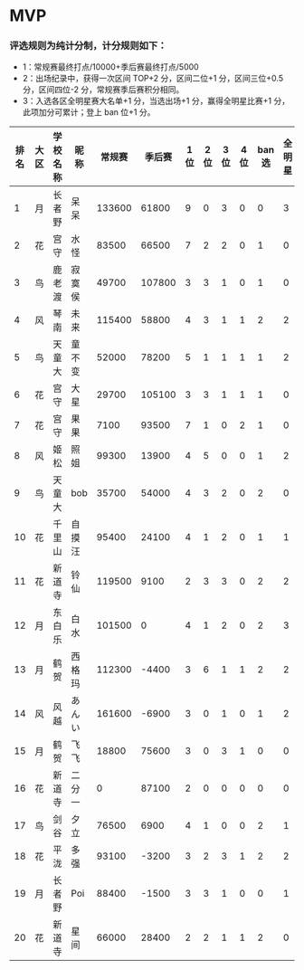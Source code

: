 # MVP

### 评选规则为纯计分制，计分规则如下：
  - 1：常规赛最终打点/10000+季后赛最终打点/5000
  - 2：出场纪录中，获得一次区间 TOP+2 分，区间二位+1 分，区间三位+0.5 分，区间四位-2 分，常规赛季后赛积分相同。
  - 3：入选各区全明星赛大名单+1 分，当选出场+1 分，赢得全明星比赛+1 分，此项加分可累计；登上 ban 位+1 分。
  
|排名	|大区	|学校名称	|昵称	|常规赛|季后赛|1位	|2位	|3位	|4位	|ban选| 全明星|MVP值|
| -- | ---- | ---------- | -------- |----- | ----- | -- | -- | -- | -- | -- | -- |---- |
|	1	|	月	|	长者野	|	呆呆	|	133600	|	61800	|	9	|	0	|	3	|	0	|	0	|	3	|	48.22	|
|	2	|	花	|	宫守	|	水怪	|	83500	|	66500	|	7	|	2	|	2	|	0	|	1	|	0	|	39.65	|
|	3	|	鸟	|	鹿老渡	|	寂寞侯	|	49700	|	107800	|	3	|	3	|	1	|	0	|	1	|	0	|	37.03	|
|	4	|	风	|	琴南	|	未来	|	115400	|	58800	|	4	|	3	|	1	|	1	|	2	|	2	|	36.8	|
|	5	|	鸟	|	天童大	|	童不变	|	52000	|	78200	|	5	|	1	|	1	|	1	|	1	|	2	|	33.34	|
|	6	|	花	|	宫守	|	大星	|	29700	|	105100	|	3	|	3	|	1	|	1	|	1	|	0	|	32.49	|
|	7	|	花	|	宫守	|	果果	|	7100	|	93500	|	7	|	1	|	0	|	2	|	1	|	0	|	31.41	|
|	8	|	风	|	姬松	|	照姐	|	99300	|	13900	|	4	|	5	|	0	|	0	|	1	|	2	|	28.71	|
|	9	|	鸟	|	天童大	|	bob	|	35700	|	54000	|	4	|	3	|	2	|	0	|	2	|	0	|	28.37	|
|	10	|	花	|	千里山	|	自摸汪	|	95400	|	24100	|	4	|	1	|	2	|	0	|	1	|	1	|	26.36	|
|	11	|	花	|	新道寺	|	铃仙	|	119500	|	9100	|	2	|	3	|	3	|	0	|	2	|	2	|	26.27	|
|	12	|	月	|	东白乐	|	白水	|	101500	|	0	|	4	|	1	|	2	|	0	|	2	|	3	|	25.15	|
|	13	|	月	|	鹤贺	|	西格玛|	112300	|	-4400	|	3	|	6	|	1	|	1	|	2	|	2	|	24.85	|
|	14	|	风	|	风越	|	あんい	|	161600	|	-6900	|	3	|	0	|	1	|	0	|	1	|	2	|	24.28	|
|	15	|	月	|	鹤贺	|	飞飞	|	18800	|	75600	|	3	|	0	|	3	|	1	|	0	|	0	|	22.5	|
|	16	|	花	|	新道寺	|	二分一	|	0	|	87100	|	2	|	0	|	0	|	0	|	0	|	0	|	21.42	|
|	17	|	鸟	|	剑谷	|	夕立	|	76500	|	6900	|	4	|	1	|	0	|	0	|	2	|	1	|	21.03	|
|	18	|	花	|	平泷	|	多强	|	93100	|	-3200	|	3	|	2	|	3	|	1	|	2	|	2	|	20.17	|
|	19	|	月	|	长者野	|	Poi	|	88400	|	-1500	|	3	|	3	|	1	|	0	|	0	|	1	|	19.04	|
|	20	|	花	|	新道寺	|	星间	|	66000	|	28400	|	2	|	2	|	1	|	1	|	2	|	0	|	18.78	|
